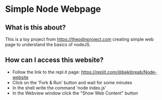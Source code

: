 # Simple Node Webpage

## What is this about?

This is a toy project from https://theodinproject.com creating simple web page to understand the basics of nodeJS.

## How can I access this website?

- Follow the link to the repl.it page: https://replit.com/@bekibreab/Node-website
- Click on the 'Fork & Run' button and wait for some minutes
- In the shell write the command 'node index.js'
- In the Webview window click the "Show Web Content" button
